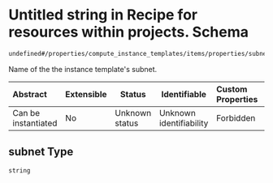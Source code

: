 # Untitled string in Recipe for resources within projects. Schema

```txt
undefined#/properties/compute_instance_templates/items/properties/subnet
```

Name of the the instance template's subnet.


| Abstract            | Extensible | Status         | Identifiable            | Custom Properties | Additional Properties | Access Restrictions | Defined In                                                              |
| :------------------ | ---------- | -------------- | ----------------------- | :---------------- | --------------------- | ------------------- | ----------------------------------------------------------------------- |
| Can be instantiated | No         | Unknown status | Unknown identifiability | Forbidden         | Allowed               | none                | [resources.schema.json\*](resources.schema.json "open original schema") |

## subnet Type

`string`

